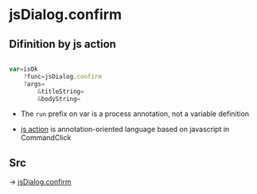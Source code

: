 # jsDialog.confirm

## Difinition by js action

```js.js

var=isOk
	?func=jsDialog.confirm
	?args=
		&titleString=
		&bodyString=
```

- The `run` prefix on var is a process annotation, not a variable definition

- [js action](#) is annotation-oriented language based on javascript in CommandClick

## Src

-> [jsDialog.confirm](https://github.com/puutaro/CommandClick/blob/master/app/src/main/java/com/puutaro/commandclick/fragment_lib/terminal_fragment/js_interface/dialog/JsDialog.kt#L380)


